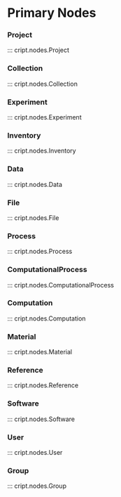 # Primary Nodes

### Project
::: cript.nodes.Project

### Collection
::: cript.nodes.Collection

### Experiment
::: cript.nodes.Experiment

### Inventory
::: cript.nodes.Inventory

### Data
::: cript.nodes.Data

### File
::: cript.nodes.File

### Process
::: cript.nodes.Process

### ComputationalProcess
::: cript.nodes.ComputationalProcess

### Computation
::: cript.nodes.Computation

### Material
::: cript.nodes.Material

### Reference
::: cript.nodes.Reference

### Software
::: cript.nodes.Software

### User
::: cript.nodes.User

### Group
::: cript.nodes.Group
